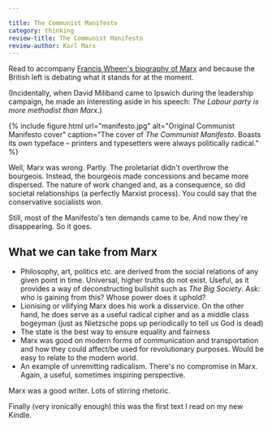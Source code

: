 ```yaml
---

title: The Communist Manifesto
category: thinking
review-title: The Communist Manifesto
review-author: Karl Marx
---
```


Read to accompany [Francis Wheen's biography of Marx](https://www.leonpaternoster.com/posts/karl-marx/) and because the British left is debating what it stands for at the moment.

(Incidentally, when David Miliband came to Ipswich during the leadership campaign, he made an interesting aside in his speech: _The Labour party is more methodist than Marx_.)

{% include figure.html url="manifesto.jpg" alt="Original Communist Manifesto cover" caption="The cover of <cite>The Communist Manifesto</cite>. Boasts its own typeface &#8211; printers and typesetters were always politically radical." %}


Well, Marx was wrong. Partly. The proletariat didn't overthrow the bourgeois. Instead, the bourgeois made concessions and became more dispersed. The nature of work changed and, as a consequence, so did societal relationships (a perfectly Marxist process). You could say that the conservative socialists won.

Still, most of the Manifesto's ten demands came to be. And now they're disappearing. So it goes.


## What we can take from Marx

- Philosophy, art, politics etc. are derived from the social relations of any given point in time. Universal, higher truths do not exist. Useful, as it provides a way of deconstructing bullshit such as _The Big Society_. Ask: who is gaining from this? Whose power does it uphold?
- Lionising or vilifying Marx does his work a disservice. On the other hand, he does serve as a useful radical cipher and as a middle class bogeyman (just as Nietzsche pops up periodically to tell us God is dead)
- The state is the best way to ensure equality and fairness
- Marx was good on modern forms of communication and transportation and how they could affect/be used for revolutionary purposes. Would be easy to relate to the modern world.
- An example of unremitting radicalism. There's no compromise in Marx. Again, a useful, sometimes inspiring perspective.

Marx was a good writer. Lots of stirring rhetoric.

Finally (very ironically enough) this was the first text I read on my new Kindle.
